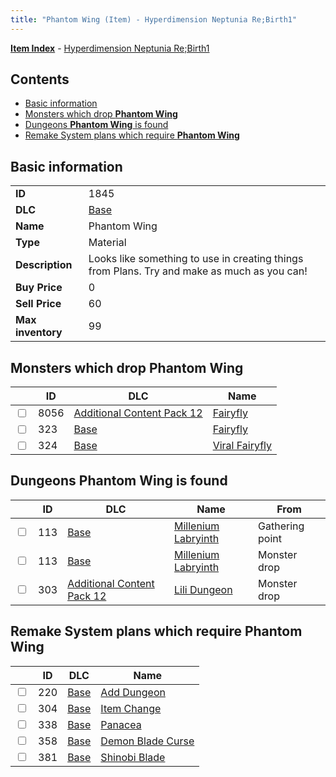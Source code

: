 ```yaml
---
title: "Phantom Wing (Item) - Hyperdimension Neptunia Re;Birth1"
---
```


[**Item Index**](/neptunia/rb1/item/index.html) - [Hyperdimension Neptunia Re;Birth1](/neptunia/rb1)

## Contents

- [Basic information](#basic-information)
- [Monsters which drop **Phantom Wing**](#monsters-which-drop-phantom-wing)
- [Dungeons **Phantom Wing** is found](#dungeons-phantom-wing-is-found)
- [Remake System plans which require **Phantom Wing**](#remake-system-plans-which-require-phantom-wing)

## Basic information

|   |   |
| -- | -- |
| **ID** | 1845 |
| **DLC** | [Base](/neptunia/rb1/dlc/1-base.html) |
| **Name** | Phantom Wing |
| **Type** | Material |
| **Description** | Looks like something to use in creating things from Plans. Try and make as much as you can! |
| **Buy Price** | 0 |
| **Sell Price** | 60 |
| **Max inventory** | 99 |


## Monsters which drop **Phantom Wing**

|    | ID | DLC | Name |
| -- | -- | --- | ---- |
| <input type="checkbox" id="rb1-monster-21-8056" class="trackbox" /> | 8056 | [Additional Content Pack 12](/neptunia/rb1/dlc/21-pack12.html) | [Fairyfly](/neptunia/rb1/monster/21-8056-fairyfly.html) |
| <input type="checkbox" id="rb1-monster-1-323" class="trackbox" /> | 323 | [Base](/neptunia/rb1/dlc/1-base.html) | [Fairyfly](/neptunia/rb1/monster/1-323-fairyfly.html) |
| <input type="checkbox" id="rb1-monster-1-324" class="trackbox" /> | 324 | [Base](/neptunia/rb1/dlc/1-base.html) | [Viral Fairyfly](/neptunia/rb1/monster/1-324-viral-fairyfly.html) |


## Dungeons **Phantom Wing** is found

|    | ID | DLC | Name | From |
| -- | -- | --- | ---- | ---- |
| <input type="checkbox" id="rb1-dungeon-1-113" class="trackbox" /> | 113 | [Base](/neptunia/rb1/dlc/1-base.html) | [Millenium Labryinth](/neptunia/rb1/dungeon/1-113-millenium-labryinth.html) | Gathering point |
| <input type="checkbox" id="rb1-dungeon-1-113" class="trackbox" /> | 113 | [Base](/neptunia/rb1/dlc/1-base.html) | [Millenium Labryinth](/neptunia/rb1/dungeon/1-113-millenium-labryinth.html) | Monster drop |
| <input type="checkbox" id="rb1-dungeon-21-303" class="trackbox" /> | 303 | [Additional Content Pack 12](/neptunia/rb1/dlc/21-pack12.html) | [Lili Dungeon](/neptunia/rb1/dungeon/21-303-lili-dungeon.html) | Monster drop |


## Remake System plans which require **Phantom Wing**

|    | ID | DLC | Name |
| -- | -- | --- | ---- |
| <input type="checkbox" id="rb1-quest-1-220" class="trackbox" /> | 220 | [Base](/neptunia/rb1/dlc/1-base.html) | [Add Dungeon](/neptunia/rb1/quest/1-220-add-dungeon.html) |
| <input type="checkbox" id="rb1-quest-1-304" class="trackbox" /> | 304 | [Base](/neptunia/rb1/dlc/1-base.html) | [Item Change](/neptunia/rb1/quest/1-304-item-change.html) |
| <input type="checkbox" id="rb1-quest-1-338" class="trackbox" /> | 338 | [Base](/neptunia/rb1/dlc/1-base.html) | [Panacea](/neptunia/rb1/quest/1-338-panacea.html) |
| <input type="checkbox" id="rb1-quest-1-358" class="trackbox" /> | 358 | [Base](/neptunia/rb1/dlc/1-base.html) | [Demon Blade Curse](/neptunia/rb1/quest/1-358-demon-blade-curse.html) |
| <input type="checkbox" id="rb1-quest-1-381" class="trackbox" /> | 381 | [Base](/neptunia/rb1/dlc/1-base.html) | [Shinobi Blade](/neptunia/rb1/quest/1-381-shinobi-blade.html) |

